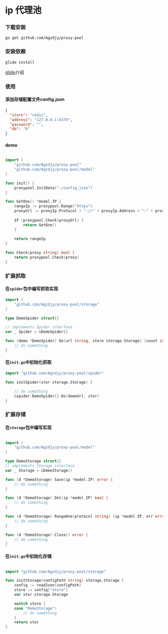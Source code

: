 ip 代理池
=========


### 下载安装

```shell
go get github.com/Agzdjy/proxy-pool
```

### 安装依赖

```shell
glide install
```
[glide](https://github.com/Masterminds/glide)介绍

### 使用

#### 添加存储配置文件config.json

```json
{
  "store": "redis",
  "address": "127.0.0.1:6379",
  "password": "",
  "db": "0"
}
```

#### demo

```go

import (
	"github.com/Agzdjy/proxy-pool"
	"github.com/Agzdjy/proxy-pool/model"
)

func init() {
	proxypool.InitData("./config.json")
}

func GetOne() *model.IP {
	rangeIp := proxypool.Range("https")
	proxyUrl := proxyIp.Protocol + "://" + proxyIp.Address + ":" + proxyIp.Port
	
	if !proxypool.Check(proxyUrl) {
		return GetOne()
	}
	
	return rangeIp
}

func Check(proxy string) bool {
	return proxypool.Check(proxy)
}

```

### 扩展抓取

#### 在``spider``包中编写抓取实现

```go
import (
	"github.com/Agzdjy/proxy-pool/storage"
)

type DemoSpider struct{}

// implements Spider interface
var _ Spider = &DemoSpider{}

func (demo *DemoSpider) Do(url string, store storage.Storage) (count int, err error) {
	// do something
}

```

#### 在``init.go``中初始化抓取

```go
import "github.com/Agzdjy/proxy-pool/spider"

func initSpider(stor storage.Storage) {

	// do something
	&spider.DemoSpider{}.Do(demoUrl, stor)
}
```

### 扩展存储

#### 在``storage``包中编写实现

```go

import (
    "github.com/Agzdjy/proxy-pool/model"
)

type DemoStorage struct{}
// implements Storage interface
var _ Storage = &DemoStorage()

func (d *DemoStorage) Save(ip *model.IP) error {
	// do something
}

func (d *DemoStorage) Del(ip *model.IP) bool {
	// do something
}

func (d *DemoStorage) RangeOne(protocol string) (ip *model.IP, err error) {
	// do something
}

func (d *DemoStorage) Close() error {
	// do something
}


```

#### 在``init.go``中初始化存储

```go

import "github.com/Agzdjy/proxy-pool/storage"

func initStorage(configPath string) storage.Storage {
	config := readJson(configPath)
	store := config["store"]
	var stor storage.Storage

	switch store {
	case "DemoStorage":
		// do something
	}
	return stor
}
```